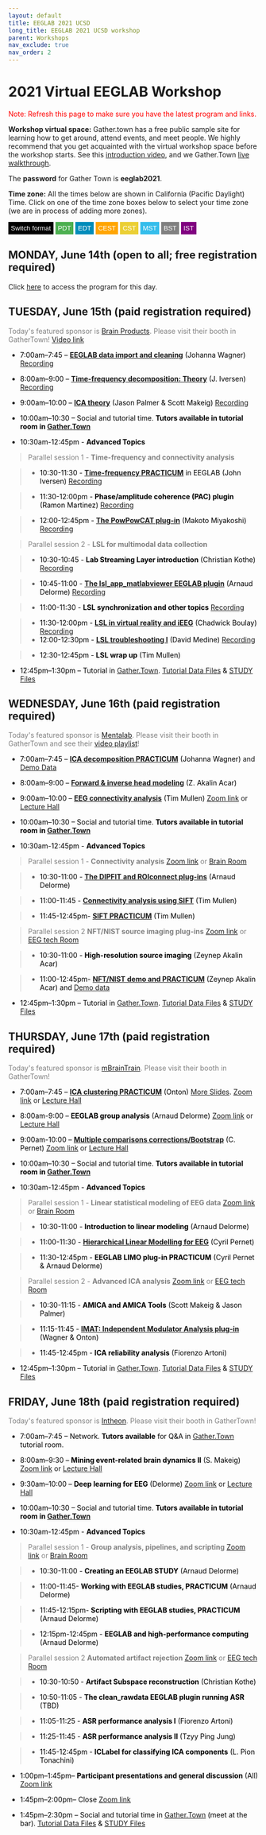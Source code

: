 ```yaml
---
layout: default
title: EEGLAB 2021 UCSD
long_title: EEGLAB 2021 UCSD workshop
parent: Workshops
nav_exclude: true
nav_order: 2
---
```

<!-- 
layout: redirect
redirect_link: https://sites.google.com/ucsd.edu/eeglab2020/eeglab-workshop -->

# 2021 Virtual EEGLAB Workshop

<font color=red>Note: Refresh this page to make sure you have the latest program and links.</font>

**Workshop virtual space:** Gather.town has a free public sample site for learning how to get around, attend events, and meet people. We highly recommend that you get acquainted with the virtual workshop space before the workshop starts. See this [introduction video](https://youtu.be/jNvZs-lNAz8), and we Gather.Town [live walkthrough](https://gather.town/).

The **password** for Gather Town is **eeglab2021**.

**Time zone:** All the times below are shown in California (Pacific Daylight) Time. Click on one of the time zone boxes below to select your time zone (we are in process of adding more zones). 

<button onclick="changeFormat()" style="background-color: Black; color: White; border: none; padding: 5px 5px; text-align: center;">Switch format</button>
<button onclick="changeTimezone('PDT')" style="background-color: #4CAF50; color: white; border: none; padding: 5px 5px; text-align: center;">PDT</button>
<button onclick="changeTimezone('EDT')" style="background-color: #008CBA; color: white; border: none; padding: 5px 5px; text-align: center;">EDT</button>
<button onclick="changeTimezone('CEST')" style="background-color:Orange; color: white; border: none; padding: 5px 5px; text-align: center;">CEST</button>
<button onclick="changeTimezone('CST')" style="background-color: #ebcf34; color: white; border: none; padding: 5px 5px; text-align: center;">CST</button>
<button onclick="changeTimezone('MST')" style="background-color:#34bdeb; color: white; border: none; padding: 5px 5px; text-align: center;">MST</button>
<button onclick="changeTimezone('BST')" style="background-color:Grey; color: white; border: none; padding: 5px 5px; text-align: center;">BST</button>
<button onclick="changeTimezone('IST')" style="background-color:Purple; color: white; border: none; padding: 5px 5px; text-align: center;">IST</button>

## MONDAY, June 14th (open to all; free registration required)

Click [here](https://eeglab.org/workshops/EEGLAB_2021_UCSD_day1.html) to access the program for this day.

## TUESDAY, June 15th (paid registration required)

<span style="color: gray"> Today's featured sponsor is [Brain Products](https://www.brainproducts.com/). Please visit their booth in GatherTown! </span> [Video link](https://www.gotostage.com/channel/a26a09b972b84c52a391a16dfb4298e9/recording/31ff3d0c087b4d319ce134860be7ed5c/watch)

- <span style="color: black"><span class="time" data-timeformat="12hr" data-timezone="PDT">7:00am</span>–<span class="time" data-timeformat="12hr" data-timezone="PDT">7:45</span> – **[EEGLAB data import and cleaning](https://sccn.ucsd.edu/githubwiki/files/EEGLAB2021_JW_preprocessing.pdf)** (Johanna Wagner)</span> [Recording](https://youtu.be/gTzZHTT9e5g)

- <span style="color: black"><span class="time" data-timeformat="12hr" data-timezone="PDT">8:00am</span>–<span class="time" data-timeformat="12hr" data-timezone="PDT">9:00</span> – **[Time-frequency decomposition: Theory](https://sccn.ucsd.edu/githubwiki/files/EEGLAB2021_UCSD_JRI_TimeFrequencyTheoryPractice.pdf)** (J. Iversen)</span> [Recording](https://youtu.be/rN8H3LQ2Nu0)

- <span style="color: black"><span class="time" data-timeformat="12hr" data-timezone="PDT">9:00am</span>–<span class="time" data-timeformat="12hr" data-timezone="PDT">10:00</span> – **[ICA theory](https://sccn.ucsd.edu/githubwiki/files/ICA_Theory_EEGLAB2021.pdf)** (Jason Palmer &amp; Scott Makeig)</span> [Recording](https://youtu.be/rTVteLZ3lZw)

- <span style="color: black"><span class="time" data-timeformat="12hr" data-timezone="PDT">10:00am</span>–<span class="time" data-timeformat="12hr" data-timezone="PDT">10:30</span> – Social and tutorial time. **Tutors available in tutorial room in [Gather.Town](https://gather.town/app/RdR6An6QJCsL5oJw/eeglab2021)** </span> 

- <span style="color: black"><span class="time" data-timeformat="12hr" data-timezone="PDT">10:30am</span>-<span class="time" data-timeformat="12hr" data-timezone="PDT">12:45pm</span> - **Advanced Topics**</span>

> <span style="color: gray">Parallel session 1 - **Time-frequency and connectivity analysis**

> - <span style="color: black"><span class="time" data-timeformat="12hr" data-timezone="PDT">10:30</span>-<span class="time" data-timeformat="12hr" data-timezone="PDT">11:30</span> - **[Time-frequency PRACTICUM](https://sccn.ucsd.edu/githubwiki/files/EEGLAB2021_UCSD_JRI_TimeFrequencyTheoryPractice_v2.1.pdf)** in EEGLAB (John Iversen)</span> [Recording](https://youtu.be/6Uss2utjdXw)

> - <span style="color: black"><span class="time" data-timeformat="12hr" data-timezone="PDT">11:30</span>-<span class="time" data-timeformat="12hr" data-timezone="PDT">12:00pm</span> - **Phase/amplitude coherence (PAC) plugin** (Ramon Martinez)</span> [Recording](https://youtu.be/SgWF2CKv0Hg)

> - <span style="color: black"><span class="time" data-timeformat="12hr" data-timezone="PDT">12:00</span>-<span class="time" data-timeformat="12hr" data-timezone="PDT">12:45pm</span> - **[The PowPowCAT plug-in](https://sccn.ucsd.edu/githubwiki/files/PowPowCAT_30thEEGLABWorkshop.pdf)** (Makoto Miyakoshi)</span> [Recording](https://youtu.be/nqYlmsCD2WE)

> <span style="color: gray">Parallel session 2 - **LSL for multimodal data collection**

> - <span style="color: black"><span class="time" data-timeformat="12hr" data-timezone="PDT">10:30</span>-<span class="time" data-timeformat="12hr" data-timezone="PDT">10:45</span> - **Lab Streaming Layer introduction** (Christian Kothe)</span> [Recording](https://youtu.be/n_cpgvHbB0w)

> - <span style="color: black"><span class="time" data-timeformat="12hr" data-timezone="PDT">10:45</span>-<span class="time" data-timeformat="12hr" data-timezone="PDT">11:00</span> - **[The lsl_app_matlabviewer EEGLAB plugin](https://www.youtube.com/watch?v=tDDkrmv3ZKE)** (Arnaud Delorme)</span> [Recording](https://youtu.be/GSdwNvYzERU)

> - <span style="color: black"><span class="time" data-timeformat="12hr" data-timezone="PDT">11:00</span>-<span class="time" data-timeformat="12hr" data-timezone="PDT">11:30</span> - **LSL synchronization and other topics**</span> [Recording](https://youtu.be/HPzekwyF3Ig)

> - <span style="color: black"><span class="time" data-timeformat="12hr" data-timezone="PDT">11:30</span>-<span class="time" data-timeformat="12hr" data-timezone="PDT">12:00pm</span> - **[LSL in virtual reality and iEEG](https://sccn.ucsd.edu/githubwiki/files/Boulay-LSL_for_VR_and_Intracranial.pdf)** (Chadwick Boulay)</span>
[Recording](https://youtu.be/0-MZfYtOXbs)
> - <span style="color: black"><span class="time" data-timeformat="12hr" data-timezone="PDT">12:00</span>-<span class="time" data-timeformat="12hr" data-timezone="PDT">12:30pm</span> - **[LSL troubleshooting I](https://sccn.ucsd.edu/githubwiki/files/20210615-EEGLAB_workshop.pdf)** (David Medine)</span> [Recording](https://youtu.be/nSc7qW4lGuc)

> - <span style="color: black"><span class="time" data-timeformat="12hr" data-timezone="PDT">12:30</span>-<span class="time" data-timeformat="12hr" data-timezone="PDT">12:45pm</span> - **LSL wrap up** (Tim Mullen)</span>

- <span style="color: black"><span class="time" data-timeformat="12hr" data-timezone="PDT">12:45pm</span>–<span class="time" data-timeformat="12hr" data-timezone="PDT">1:30pm</span> – Tutorial in [Gather.Town](https://gather.town/app/RdR6An6QJCsL5oJw/eeglab2021). [Tutorial Data Files](https://sccn.ucsd.edu/eeglab/download/Workshop21_EEGdata.zip) & [STUDY Files](https://sccn.ucsd.edu/eeglab/download/STUDYstern_measures.zip)</span>

## WEDNESDAY, June 16th (paid registration required)
  
<span style="color: gray"> Today's featured sponsor is [Mentalab](https://mentalab.com/). Please visit their booth in GatherTown and see their [video playlist](https://www.youtube.com/watch?v=S_MS5oSUEto&list=PLa3JycsGtkBgCRsBfikkrRDKijMvW_En6)! </span>
  
- <span style="color: black"><span class="time" data-timeformat="12hr" data-timezone="PDT">7:00am</span>–<span class="time" data-timeformat="12hr" data-timezone="PDT">7:45</span> – **[ICA decomposition PRACTICUM](https://sccn.ucsd.edu/githubwiki/files/EEGLAB2021_JW_ICA_Practicum.pdf)** (Johanna Wagner)</span> and [Demo Data](http://sccn.ucsd.edu/eeglab/download/Workshop21_EEGdata.zip)

- <span style="color: black"><span class="time" data-timeformat="12hr" data-timezone="PDT">8:00am</span>–<span class="time" data-timeformat="12hr" data-timezone="PDT">9:00</span> – **[Forward &amp; inverse head modeling](https://sccn.ucsd.edu/githubwiki/files/eeglab2021_forward_inverse_head_modeling.pdf)** (Z. Akalin Acar)</span>

- <span style="color: black"><span class="time" data-timeformat="12hr" data-timezone="PDT">9:00am</span>–<span class="time" data-timeformat="12hr" data-timezone="PDT">10:00</span> – **[EEG connectivity analysis](https://sccn.ucsd.edu/githubwiki/files/EEGLAB_2021_Connectivity_SIFT.pdf)** (Tim Mullen)</span> [Zoom link](https://ucsd.zoom.us/j/97226313682) or [Lecture Hall](https://gather.town/app/RdR6An6QJCsL5oJw/eeglab2021)

- <span style="color: black"><span class="time" data-timeformat="12hr" data-timezone="PDT">10:00am</span>–<span class="time" data-timeformat="12hr" data-timezone="PDT">10:30</span> – Social and tutorial time. **Tutors available in tutorial room in [Gather.Town](https://gather.town/app/RdR6An6QJCsL5oJw/eeglab2021)**</span>

- <span style="color: black"><span class="time" data-timeformat="12hr" data-timezone="PDT">10:30am</span>-<span class="time" data-timeformat="12hr" data-timezone="PDT">12:45pm</span> - **Advanced Topics**</span>

> <span style="color: gray">Parallel session 1 - **Connectivity analysis** [Zoom link](https://ucsd.zoom.us/j/98593808650) or [Brain Room](https://gather.town/app/RdR6An6QJCsL5oJw/eeglab2021)

> - <span style="color: black"><span class="time" data-timeformat="12hr" data-timezone="PDT">10:30</span>-<span class="time" data-timeformat="12hr" data-timezone="PDT">11:00</span> - **[The DIPFIT and ROIconnect plug-ins](https://sccn.ucsd.edu/githubwiki/files/Delorme2021_dipole_connectivity.pdf)** (Arnaud Delorme)</span>

> - <span style="color: black"><span class="time" data-timeformat="12hr" data-timezone="PDT">11:00</span>-<span class="time" data-timeformat="12hr" data-timezone="PDT">11:45</span> - **[Connectivity analysis using SIFT](https://sccn.ucsd.edu/githubwiki/files/EEGLAB_2021_Connectivity_SIFT.pdf)** (Tim Mullen)</span>

> - <span style="color: black"><span class="time" data-timeformat="12hr" data-timezone="PDT">11:45</span>-<span class="time" data-timeformat="12hr" data-timezone="PDT">12:45pm</span>- **[SIFT PRACTICUM](https://sccn.ucsd.edu/githubwiki/files/2021SIFT_Practicum.pdf)** (Tim Mullen)</span>

> <span style="color: gray">Parallel session 2 **NFT/NIST source imaging plug-ins** [Zoom link](https://ucsd.zoom.us/j/97226313682) or [EEG tech Room](https://gather.town/app/RdR6An6QJCsL5oJw/eeglab2021)

> - <span style="color: black"><span class="time" data-timeformat="12hr" data-timezone="PDT">10:30</span>-<span class="time" data-timeformat="12hr" data-timezone="PDT">11:00</span> - **High-resolution source imaging** (Zeynep Akalin Acar)</span>

> - <span style="color: black"><span class="time" data-timeformat="12hr" data-timezone="PDT">11:00</span>-<span class="time" data-timeformat="12hr" data-timezone="PDT">12:45pm</span>- **[NFT/NIST demo and PRACTICUM](https://sccn.ucsd.edu/githubwiki/files/NFT_demo2021.pdf)** (Zeynep Akalin Acar) and [Demo data](https://rdl-share.ucsd.edu/message/U7F0uMivgbGZJur64TXDac)</span>

- <span style="color: black"><span class="time" data-timeformat="12hr" data-timezone="PDT">12:45pm</span>–<span class="time" data-timeformat="12hr" data-timezone="PDT">1:30pm</span> – Tutorial in [Gather.Town](https://gather.town/app/RdR6An6QJCsL5oJw/eeglab2021). [Tutorial Data Files](https://sccn.ucsd.edu/eeglab/download/Workshop21_EEGdata.zip) & [STUDY Files](https://sccn.ucsd.edu/eeglab/download/STUDYstern_measures.zip)</span>

## THURSDAY, June 17th (paid registration required)
  
<span style="color: gray"> Today's featured sponsor is [mBrainTrain](https://mbraintrain.com/). Please visit their booth in GatherTown! </span> 
  
- <span style="color: black"><span class="time" data-timeformat="12hr" data-timezone="PDT">7:00am</span>–<span class="time" data-timeformat="12hr" data-timezone="PDT">7:45</span> – **[ICA clustering PRACTICUM](https://sccn.ucsd.edu/githubwiki/files/Clustering_Intro_SD-2021-Onton.pdf)** (Onton)</span> [More Slides](https://sccn.ucsd.edu/githubwiki/files/Clustering_Onton_ScriptingSupplement.pdf). [Zoom link](https://ucsd.zoom.us/j/97226313682) or [Lecture Hall](https://gather.town/app/RdR6An6QJCsL5oJw/eeglab2021)

- <span style="color: black"><span class="time" data-timeformat="12hr" data-timezone="PDT">8:00am</span>-<span class="time" data-timeformat="12hr" data-timezone="PDT">9:00</span> – **EEGLAB group analysis** (Arnaud Delorme)</span> [Zoom link](https://ucsd.zoom.us/j/97226313682) or [Lecture Hall](https://gather.town/app/RdR6An6QJCsL5oJw/eeglab2021)

- <span style="color: black"><span class="time" data-timeformat="12hr" data-timezone="PDT">9:00am</span>-<span class="time" data-timeformat="12hr" data-timezone="PDT">10:00</span> – **[Multiple comparisons corrections/Bootstrap](https://sccn.ucsd.edu/githubwiki/files/2021_MCC_and_boot_EEGLAB_workshop.pdf)** (C. Pernet)</span> [Zoom link](https://ucsd.zoom.us/j/97226313682) or [Lecture Hall](https://gather.town/app/RdR6An6QJCsL5oJw/eeglab2021)

- <span style="color: black"><span class="time" data-timeformat="12hr" data-timezone="PDT">10:00am</span>–<span class="time" data-timeformat="12hr" data-timezone="PDT">10:30</span> – Social and tutorial time. **Tutors available in tutorial room in [Gather.Town](https://gather.town/app/RdR6An6QJCsL5oJw/eeglab2021)**</span>

- <span style="color: black"><span class="time" data-timeformat="12hr" data-timezone="PDT">10:30am</span>-<span class="time" data-timeformat="12hr" data-timezone="PDT">12:45pm</span> - **Advanced Topics**</span>

> <span style="color: gray">Parallel session 1 - **Linear statistical modeling of EEG data** [Zoom link](https://ucsd.zoom.us/j/98593808650) or [Brain Room](https://gather.town/app/RdR6An6QJCsL5oJw/eeglab2021)

> - <span style="color: black"><span class="time" data-timeformat="12hr" data-timezone="PDT">10:30</span>-<span class="time" data-timeformat="12hr" data-timezone="PDT">11:00</span> - **Introduction to linear modeling** (Arnaud Delorme)</span>

> - <span style="color: black"><span class="time" data-timeformat="12hr" data-timezone="PDT">11:00</span>-<span class="time" data-timeformat="12hr" data-timezone="PDT">11:30</span> - **[Hierarchical Linear Modelling for EEG](https://sccn.ucsd.edu/githubwiki/files/2021_HLM_EEGLAB_workshop.pdf)** (Cyril Pernet)</span>

> - <span style="color: black"><span class="time" data-timeformat="12hr" data-timezone="PDT">11:30</span>-<span class="time" data-timeformat="12hr" data-timezone="PDT">12:45pm</span> - **EEGLAB LIMO plug-in PRACTICUM** (Cyril Pernet &amp; Arnaud Delorme)</span>

> <span style="color: gray">Parallel session 2 - **Advanced ICA analysis** [Zoom link](https://ucsd.zoom.us/j/97226313682) or [EEG tech Room](https://gather.town/app/RdR6An6QJCsL5oJw/eeglab2021)

> - <span style="color: black"><span class="time" data-timeformat="12hr" data-timezone="PDT">10:30</span>-<span class="time" data-timeformat="12hr" data-timezone="PDT">11:15</span> - **AMICA and AMICA Tools** (Scott Makeig &amp; Jason Palmer)</span>

> - <span style="color: black"><span class="time" data-timeformat="12hr" data-timezone="PDT">11:15</span>-<span class="time" data-timeformat="12hr" data-timezone="PDT">11:45</span> - **[IMAT: Independent Modulator Analysis plug-in](https://sccn.ucsd.edu/githubwiki/files/IM_Tutorial_2021.pdf)** (Wagner &amp; Onton)</span>

> - <span style="color: black"><span class="time" data-timeformat="12hr" data-timezone="PDT">11:45</span>-<span class="time" data-timeformat="12hr" data-timezone="PDT">12:45pm</span> - **ICA reliability analysis** (Fiorenzo Artoni)</span>

- <span style="color: black"><span class="time" data-timeformat="12hr" data-timezone="PDT">12:45pm</span>–<span class="time" data-timeformat="12hr" data-timezone="PDT">1:30pm</span> – Tutorial in [Gather.Town](https://gather.town/app/RdR6An6QJCsL5oJw/eeglab2021). [Tutorial Data Files](https://sccn.ucsd.edu/eeglab/download/Workshop21_EEGdata.zip) & [STUDY Files](https://sccn.ucsd.edu/eeglab/download/STUDYstern_measures.zip)</span>

## FRIDAY, June 18th (paid registration required)

<span style="color: gray"> Today's featured sponsor is [Intheon](https://intheon.io/). Please visit their booth in GatherTown! </span> 
  
- <span style="color: black"><span class="time" data-timeformat="12hr" data-timezone="PDT">7:00am</span>–<span class="time" data-timeformat="12hr" data-timezone="PDT">7:45</span> – Network. **Tutors available** for Q&amp;A in [Gather.Town](https://gather.town/app/RdR6An6QJCsL5oJw/eeglab2021) tutorial room.</span>

- <span style="color: black"><span class="time" data-timeformat="12hr" data-timezone="PDT">8:00am</span>–<span class="time" data-timeformat="12hr" data-timezone="PDT">9:30</span> – **Mining event-related brain dynamics II** (S. Makeig)</span> [Zoom link](https://ucsd.zoom.us/j/97226313682) or [Lecture Hall](https://gather.town/app/RdR6An6QJCsL5oJw/eeglab2021)

- <span style="color: black"><span class="time" data-timeformat="12hr" data-timezone="PDT">9:30am</span>–<span class="time" data-timeformat="12hr" data-timezone="PDT">10:00</span> – **Deep learning for EEG** (Delorme)</span> [Zoom link](https://ucsd.zoom.us/j/97226313682) or [Lecture Hall](https://gather.town/app/RdR6An6QJCsL5oJw/eeglab2021)

- <span style="color: black"><span class="time" data-timeformat="12hr" data-timezone="PDT">10:00am</span>–<span class="time" data-timeformat="12hr" data-timezone="PDT">10:30</span> – Social and tutorial time. **Tutors available in tutorial room in [Gather.Town](https://gather.town/app/RdR6An6QJCsL5oJw/eeglab2021)** </span>

- <span style="color: black"><span class="time" data-timeformat="12hr" data-timezone="PDT">10:30am</span>-<span class="time" data-timeformat="12hr" data-timezone="PDT">12:45pm</span> - **Advanced Topics**</span>

> <span style="color: gray">Parallel session 1 - **Group analysis, pipelines, and scripting** [Zoom link](https://ucsd.zoom.us/j/98593808650) or [Brain Room](https://gather.town/app/RdR6An6QJCsL5oJw/eeglab2021)

> - <span style="color: black"><span class="time" data-timeformat="12hr" data-timezone="PDT">10:30</span>-<span class="time" data-timeformat="12hr" data-timezone="PDT">11:00</span> - **Creating an EEGLAB STUDY** (Arnaud Delorme)</span>

> - <span style="color: black"><span class="time" data-timeformat="12hr" data-timezone="PDT">11:00</span>-<span style="color: black"><span class="time" data-timeformat="12hr" data-timezone="PDT">11:45</span>- **Working with EEGLAB studies, PRACTICUM** (Arnaud Delorme)</span>

> - <span style="color: black"><span class="time" data-timeformat="12hr" data-timezone="PDT">11:45</span>-<span style="color: black"><span class="time" data-timeformat="12hr" data-timezone="PDT">12:15pm</span>- **Scripting with EEGLAB studies, PRACTICUM** (Arnaud Delorme)</span>

> - <span style="color: black"><span class="time" data-timeformat="12hr" data-timezone="PDT">12:15pm</span>-<span class="time" data-timeformat="12hr" data-timezone="PDT">12:45pm</span> - **EEGLAB and high-performance computing** (Arnaud Delorme)</span>

> <span style="color: gray">Parallel session 2 **Automated artifact rejection** [Zoom link](https://ucsd.zoom.us/j/97226313682) or [EEG tech Room](https://gather.town/app/RdR6An6QJCsL5oJw/eeglab2021)

> - <span style="color: black"><span class="time" data-timeformat="12hr" data-timezone="PDT">10:30</span>-<span class="time" data-timeformat="12hr" data-timezone="PDT">10:50</span> - **Artifact Subspace reconstruction** (Christian Kothe)</span>

> - <span style="color: black"><span class="time" data-timeformat="12hr" data-timezone="PDT">10:50</span>-<span class="time" data-timeformat="12hr" data-timezone="PDT">11:05</span> - **The clean_rawdata EEGLAB plugin running ASR** (TBD)</span>

> - <span style="color: black"><span class="time" data-timeformat="12hr" data-timezone="PDT">11:05</span>-<span class="time" data-timeformat="12hr" data-timezone="PDT">11:25</span> - **ASR performance analysis I** (Fiorenzo Artoni)</span>

> - <span style="color: black"><span class="time" data-timeformat="12hr" data-timezone="PDT">11:25</span>-<span class="time" data-timeformat="12hr" data-timezone="PDT">11:45</span> - **ASR performance analysis II** (Tzyy Ping Jung)</span>

> - <span style="color: black"><span class="time" data-timeformat="12hr" data-timezone="PDT">11:45</span>-<span class="time" data-timeformat="12hr" data-timezone="PDT">12:45pm</span> - **ICLabel for classifying ICA components** (L. Pion Tonachini)</span>

- <span style="color: black"><span class="time" data-timeformat="12hr" data-timezone="PDT">1:00pm</span>–<span class="time" data-timeformat="12hr" data-timezone="PDT">1:45pm</span>– **Participant presentations and general discussion** (All)</span> [Zoom link](https://ucsd.zoom.us/j/97226313682)

- <span style="color: black"><span class="time" data-timeformat="12hr" data-timezone="PDT">1:45pm</span>–<span class="time" data-timeformat="12hr" data-timezone="PDT">2:00pm</span>– Close</span> [Zoom link](https://ucsd.zoom.us/j/97226313682)

- <span style="color: black"><span class="time" data-timeformat="12hr" data-timezone="PDT">1:45pm</span>–<span class="time" data-timeformat="12hr" data-timezone="PDT">2:30pm</span> – Social and tutorial time in [Gather.Town](https://gather.town/app/RdR6An6QJCsL5oJw/eeglab2021) (meet at the bar). [Tutorial Data Files](https://sccn.ucsd.edu/eeglab/download/Workshop21_EEGdata.zip) & [STUDY Files](https://sccn.ucsd.edu/eeglab/download/STUDYstern_measures.zip)</span>
